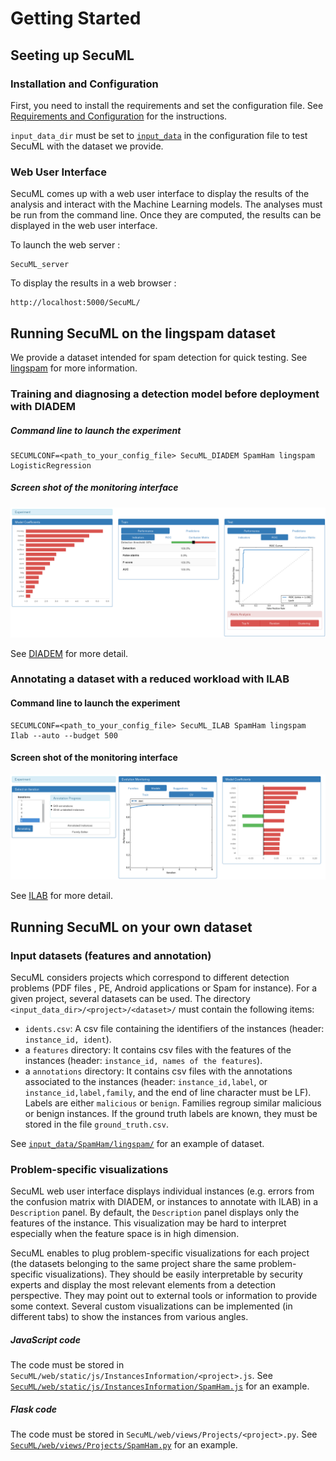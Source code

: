 # Getting Started


## Seeting up SecuML

### Installation and Configuration
First, you need to install the requirements and set the configuration file.
See [Requirements and Configuration](/doc/requirements_configuration.md) for the instructions.

`input_data_dir` must be set to [`input_data`](/input_data) in the configuration file to test SecuML with the dataset we provide.

### Web User Interface
SecuML comes up with a web user interface to display the results of the analysis and interact with the Machine Learning models.
The analyses must be run from the command line. Once they are computed, the results can be displayed in the web user interface.

To launch the web server :

    SecuML_server

To display the results in a web browser :

    http://localhost:5000/SecuML/


## Running SecuML on the lingspam dataset

We provide a dataset intended for spam detection for quick testing.
See [lingspam](/input_data/SpamHam/lingspam/README.md) for more information.

### Training and diagnosing a detection model before deployment with DIADEM

##### Command line to launch the experiment

    SECUMLCONF=<path_to_your_config_file> SecuML_DIADEM SpamHam lingspam LogisticRegression

##### Screen shot of the monitoring interface

![Classification](/doc/images/DIADEM/classification.png)

See [DIADEM](/doc/DIADEM.md) for more detail.

### Annotating a dataset with a reduced workload with ILAB

#### Command line to launch the experiment

    SECUMLCONF=<path_to_your_config_file> SecuML_ILAB SpamHam lingspam Ilab --auto --budget 500

#### Screen shot of the monitoring interface
![Active Learning Monitoring](/doc/images/ILAB/AL_monitoring.png)

See [ILAB](/doc/ILAB.md) for more detail.


## Running SecuML on your own dataset

### Input datasets (features and annotation)
SecuML considers projects which correspond to different detection problems (PDF files , PE, Android applications or Spam for instance).
For a given project, several datasets can be used.
The directory `<input_data_dir>/<project>/<dataset>/` must contain the following items:

* `idents.csv`: A csv file containing the identifiers of the instances (header: `instance_id, ident`).
* a `features` directory: It contains csv files with the features of the instances (header: `instance_id, names of the features`).
* a `annotations` directory: It contains csv files with the annotations associated to the instances (header: `instance_id,label`, or `instance_id,label,family`, and the end of line character must be LF).
Labels are either `malicious` or `benign`.  Families regroup similar malicious or benign instances.
If the ground truth labels are known, they must be stored in the file `ground_truth.csv`.

See [`input_data/SpamHam/lingspam/`](/input_data/SpamHam/lingspam/) for an example of dataset.

### Problem-specific visualizations
SecuML web user interface displays individual instances (e.g. errors from the confusion matrix with DIADEM, or instances to annotate with ILAB) in a `Description` panel.
By default, the `Description` panel displays only the features of the instance.
This visualization may be hard to interpret especially when the feature space is in high dimension.

SecuML enables to plug problem-specific visualizations for each project
(the datasets belonging to the same project share the same problem-specific visualizations).
They should be easily interpretable by security experts and display the most relevant elements from a detection perspective.
They may point out to external tools or information to provide some context.
Several custom visualizations can be implemented (in different tabs) to show the instances from various angles.

##### JavaScript code
The code must be stored in `SecuML/web/static/js/InstancesInformation/<project>.js`. See [`SecuML/web/static/js/InstancesInformation/SpamHam.js`](/SecuML/web/static/js/InstancesInformation/SpamHam.js) for an example.

##### Flask code
The code must be stored in `SecuML/web/views/Projects/<project>.py`. See [`SecuML/web/views/Projects/SpamHam.py`](/SecuML/web/views/Projects/SpamHam.py) for an example.
